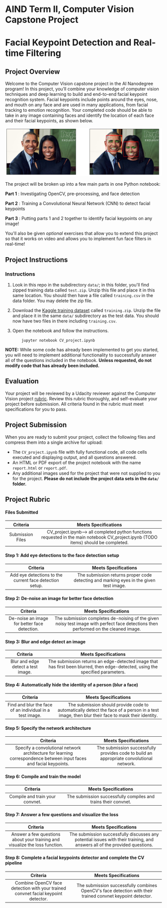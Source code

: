 [//]: # (Image References)

[image1]: ./images/obamas_with_keypoints.png "Facial Keypoint Detection"

# AIND Term II, Computer Vision Capstone Project 
# Facial Keypoint Detection and Real-time Filtering

## Project Overview

Welcome to the Computer Vision capstone project in the AI Nanodegree program! In this project, you’ll combine your knowledge of computer vision techniques and deep learning to build and end-to-end facial keypoint recognition system. Facial keypoints include points around the eyes, nose, and mouth on any face and are used in many applications, from facial tracking to emotion recognition. Your completed code should be able to take in any image containing faces and identify the location of each face and their facial keypoints, as shown below.

![Facial Keypoint Detection][image1]

The project will be broken up into a few main parts in one Python notebook:

__Part 1__ : Investigating OpenCV, pre-processing, and face detection

__Part 2__ : Training a Convolutional Neural Network (CNN) to detect facial keypoints

__Part 3__ : Putting parts 1 and 2 together to identify facial keypoints on any image!

You'll also be given *optional* exercises that allow you to extend this project so that it works on video and allows you to implement fun face filters in real-time!


## Project Instructions

### Instructions

1. Look in this repo in the subdirectory `data/`; in this folder, you'll find zipped training data called `test.zip`. Unzip this file and place it in this same location. You should then have a file called `training.csv` in the data folder. You may delete the zip file.

2. Download the [Kaggle training dataset](https://www.kaggle.com/c/facial-keypoints-detection/data) called `training.zip`.  Unzip the file and place it in the same `data/` subdirectory as the test data. You should now have two files in there including `training.csv`. 

3. Open the notebook and follow the instructions.
	
	```
		jupyter notebook CV_project.ipynb
	```

__NOTE:__ While some code has already been implemented to get you started, you will need to implement additional functionality to successfully answer all of the questions included in the notebook. __Unless requested, do not modify code that has already been included.__


## Evaluation

Your project will be reviewed by a Udacity reviewer against the Computer Vision project [rubric](#rubric).  Review this rubric thoroughly, and self-evaluate your project before submission.  All criteria found in the rubric must meet specifications for you to pass.


## Project Submission

When you are ready to submit your project, collect the following files and compress them into a single archive for upload:
- The `CV_project.ipynb` file with fully functional code, all code cells executed and displaying output, and all questions answered.
- An HTML or PDF export of the project notebook with the name `report.html` or `report.pdf`.
- Any additional images used for the project that were not supplied to you for the project. __Please do not include the project data sets in the `data/` folder.__

<a id='rubric'></a>
## Project Rubric

#### Files Submitted

| Criteria       		|     Meets Specifications	        			            | 
|:---------------------:|:---------------------------------------------------------:| 
| Submission Files      |  CV_project.ipynb--> all completed python functions requested in the main notebook CV_project.ipynb (TODO items) should be completed.		|


#### Step 1:  Add eye detections to the face detection setup
| Criteria       		|     Meets Specifications	        			            | 
|:---------------------:|:---------------------------------------------------------:| 
|  Add eye detections to the current face detection setup. |  The submission returns proper code detecting and marking eyes in the given test image. |


#### Step 2: De-noise an image for better face detection

| Criteria       		|     Meets Specifications	        			            | 
|:---------------------:|:---------------------------------------------------------:| 
| De-noise an image for better face detection.  |  The submission completes de-noising of the given noisy test image with perfect face detections then performed on the cleaned image. |


#### Step 3: Blur and edge detect an image

| Criteria       		|     Meets Specifications	        			            | 
|:---------------------:|:---------------------------------------------------------:| 
| Blur and edge detect a test image.  | The submission returns an edge-detected image that has first been blurred, then edge-detected, using the specified parameters. |


#### Step 4: Automatically hide the identity of a person (blur a face)

| Criteria       		|     Meets Specifications	        			            | 
|:---------------------:|:---------------------------------------------------------:| 
| Find and blur the face of an individual in a test image. |  The submission should provide code to automatically detect the face of a person in a test image, then blur their face to mask their identity.  |


#### Step 5:  Specify the network architecture
| Criteria       		|     Meets Specifications	        			            | 
|:---------------------:|:---------------------------------------------------------:| 
|  Specify a convolutional network architecture for learning correspondence between input faces and facial keypoints. | The submission successfully provides code to build an appropriate convolutional network. |


#### Step 6:  Compile and train the model
| Criteria       		|     Meets Specifications	        			            | 
|:---------------------:|:---------------------------------------------------------:| 
|  Compile and train your convnet.| The submission successfully compiles and trains their convnet.  |


#### Step 7:  Answer a few questions and visualize the loss
| Criteria       		|     Meets Specifications	        			            | 
|:---------------------:|:---------------------------------------------------------:| 
|  Answer a few questions about your training and visualize the loss function.| The submission successfully discusses any potential issues with their training, and answers all of the provided questions.  |


#### Step 8:  Complete a facial keypoints detector and complete the CV pipeline
| Criteria       		|     Meets Specifications	        			            | 
|:---------------------:|:---------------------------------------------------------:| 
| Combine OpenCV face detection with your trained convnet facial keypoint detector. | The submission successfully combines OpenCV's face detection with their trained convnet keypoint detector. |

